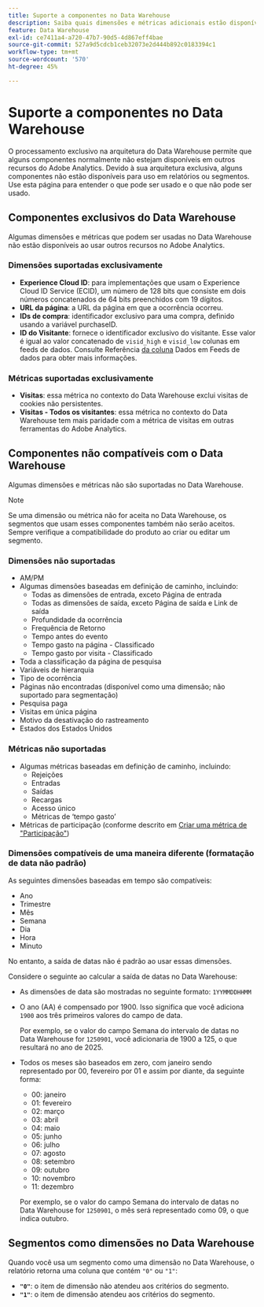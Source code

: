 ```yaml
---
title: Suporte a componentes no Data Warehouse
description: Saiba quais dimensões e métricas adicionais estão disponíveis no Data Warehouse e o que não é suportado.
feature: Data Warehouse
exl-id: ce7411a4-a720-47b7-90d5-4d867eff4bae
source-git-commit: 527a9d5cdcb1ceb32073e2d444b892c0183394c1
workflow-type: tm+mt
source-wordcount: '570'
ht-degree: 45%

---
```


# Suporte a componentes no Data Warehouse

O processamento exclusivo na arquitetura do Data Warehouse permite que alguns componentes normalmente não estejam disponíveis em outros recursos do Adobe Analytics. Devido à sua arquitetura exclusiva, alguns componentes não estão disponíveis para uso em relatórios ou segmentos. Use esta página para entender o que pode ser usado e o que não pode ser usado.

## Componentes exclusivos do Data Warehouse

Algumas dimensões e métricas que podem ser usadas no Data Warehouse não estão disponíveis ao usar outros recursos no Adobe Analytics.

### Dimensões suportadas exclusivamente

* **Experience Cloud ID**: para implementações que usam o Experience Cloud ID Service (ECID), um número de 128 bits que consiste em dois números concatenados de 64 bits preenchidos com 19 dígitos.
* **URL da página**: a URL da página em que a ocorrência ocorreu.
* **IDs de compra**: identificador exclusivo para uma compra, definido usando a variável purchaseID.
* **ID do Visitante**: fornece o identificador exclusivo do visitante. Esse valor é igual ao valor concatenado de `visid_high` e `visid_low` colunas em feeds de dados. Consulte Referência [da coluna](../analytics-data-feed/c-df-contents/datafeeds-reference.md) Dados em Feeds de dados para obter mais informações.

### Métricas suportadas exclusivamente

* **Visitas**: essa métrica no contexto do Data Warehouse exclui visitas de cookies não persistentes.
* **Visitas - Todos os visitantes**: essa métrica no contexto do Data Warehouse tem mais paridade com a métrica de visitas em outras ferramentas do Adobe Analytics.

## Componentes não compatíveis com o Data Warehouse

Algumas dimensões e métricas não são suportadas no Data Warehouse.

>[!NOTE]
>
>Se uma dimensão ou métrica não for aceita no Data Warehouse, os segmentos que usam esses componentes também não serão aceitos. Sempre verifique a compatibilidade do produto ao criar ou editar um segmento.

### Dimensões não suportadas

* AM/PM
* Algumas dimensões baseadas em definição de caminho, incluindo:
   * Todas as dimensões de entrada, exceto Página de entrada
   * Todas as dimensões de saída, exceto Página de saída e Link de saída
   * Profundidade da ocorrência
   * Frequência de Retorno
   * Tempo antes do evento
   * Tempo gasto na página - Classificado
   * Tempo gasto por visita - Classificado
* Toda a classificação da página de pesquisa
* Variáveis de hierarquia
* Tipo de ocorrência
* Páginas não encontradas (disponível como uma dimensão; não suportado para segmentação)
* Pesquisa paga
* Visitas em única página
* Motivo da desativação do rastreamento
* Estados dos Estados Unidos

### Métricas não suportadas

* Algumas métricas baseadas em definição de caminho, incluindo:
   * Rejeições
   * Entradas
   * Saídas
   * Recargas
   * Acesso único
   * Métricas de ‘tempo gasto’
* Métricas de participação (conforme descrito em [Criar uma métrica de &quot;Participação&quot;](/help/components/c-calcmetrics/c-workflow/cm-workflow/c-build-metrics/participation-metric.md))

### Dimensões compatíveis de uma maneira diferente (formatação de data não padrão)

As seguintes dimensões baseadas em tempo são compatíveis:

* Ano
* Trimestre
* Mês
* Semana
* Dia
* Hora
* Minuto

No entanto, a saída de datas não é padrão ao usar essas dimensões.

Considere o seguinte ao calcular a saída de datas no Data Warehouse:

* As dimensões de data são mostradas no seguinte formato: `1YYMMDDHHMM`

* O ano (AA) é compensado por 1900. Isso significa que você adiciona `1900` aos três primeiros valores do campo de data.

  Por exemplo, se o valor do campo Semana do intervalo de datas no Data Warehouse for `1250901`, você adicionaria de 1900 a 125, o que resultará no ano de 2025.

* Todos os meses são baseados em zero, com janeiro sendo representado por 00, fevereiro por 01 e assim por diante, da seguinte forma:

   * 00: janeiro
   * 01: fevereiro
   * 02: março
   * 03: abril
   * 04: maio
   * 05: junho
   * 06: julho
   * 07: agosto
   * 08: setembro
   * 09: outubro
   * 10: novembro
   * 11: dezembro

  Por exemplo, se o valor do campo Semana do intervalo de datas no Data Warehouse for `1250901`, o mês será representado como 09, o que indica outubro.




## Segmentos como dimensões no Data Warehouse

Quando você usa um segmento como uma dimensão no Data Warehouse, o relatório retorna uma coluna que contém `"0"` ou `"1"`:

* **`"0"`**: o item de dimensão não atendeu aos critérios do segmento.
* **`"1"`**: o item de dimensão atendeu aos critérios do segmento.
